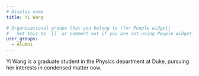 ```yaml
---
# Display name
title: Yi Wang

# Organizational groups that you belong to (for People widget)
#   Set this to `[]` or comment out if you are not using People widget.
user_groups:
  - Alumni
---
```


Yi Wang is a graduate student in the Physics department at Duke, pursuing her interests in condensed matter now.
